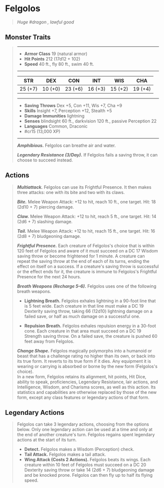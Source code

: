# Felgolos
>*Huge #dragon , lawful good*
## Monster Traits
>___
>- **Armor Class** 19 (natural armor)
>- **Hit Points** 212 (17d12 + 102)
>- **Speed** 40 ft., fly 80 ft., swim 40 ft.
>___
>|STR|DEX|CON|INT|WIS|CHA|
>|:---:|:---:|:---:|:---:|:---:|:---:|
>|25 (+7)|10 (+0)|23 (+6)|16 (+3)|15 (+2)|19 (+4)|
>___
>- **Saving Throws** Dex +5, Con +11, Wis +7, Cha +9
>- **Skills** Insight +7, Perception +12, Stealth +5
>- **Damage Immunities** lightning
>- **Senses** blindsight 60 ft., darkvision 120 ft., passive Perception 22
>- **Languages** Common, Draconic
>- #cr15 (13,000 XP)
>___
>***Amphibious.*** Felgolos can breathe air and water.  
>
>***Legendary Resistance (3/Day).*** If Felgolos fails a saving throw, it can choose to succeed instead.  
>
## Actions
>***Multiattack.*** Felgolos can use its Frightful Presence. It then makes three attacks: one with its bite and two with its claws.  
>
>***Bite.*** Melee Weapon Attack: +12 to hit, reach 10 ft., one target. Hit: 18 (2d10 + 7) piercing damage.  
>
>***Claw.*** Melee Weapon Attack: +12 to hit, reach 5 ft., one target. Hit: 14 (2d6 + 7) slashing damage.  
>
>***Tail.*** Melee Weapon Attack: +12 to hit, reach 15 ft., one target. Hit: 16 (2d8 + 7) bludgeoning damage.  
>
>***Frightful Presence.*** Each creature of Felgolos's choice that is within 120 feet of Felgolos and aware of it must succeed on a DC 17 Wisdom saving throw or become frightened for 1 minute. A creature can repeat the saving throw at the end of each of its turns, ending the effect on itself on a success. If a creature's saving throw is successful or the effect ends for it, the creature is immune to Felgolos's Frightful Presence for the next 24 hours.  
>
>***Breath Weapons (Recharge 5–6).*** Felgolos uses one of the following breath weapons.  
>- **Lightning Breath.** Felgolos exhales lightning in a 90-foot line that is 5 feet wide. Each creature in that line must make a DC 19 Dexterity saving throw, taking 66 (12d10) lightning damage on a failed save, or half as much damage on a successful one.
>
>- **Repulsion Breath.** Felgolos exhales repulsion energy in a 30-foot cone. Each creature in that area must succeed on a DC 19 Strength saving throw. On a failed save, the creature is pushed 60 feet away from Felgolos.
>
>
>***Change Shape.*** Felgolos magically polymorphs into a humanoid or beast that has a challenge rating no higher than its own, or back into its true form. It reverts to its true form if it dies. Any equipment it is wearing or carrying is absorbed or borne by the new form (Felgolos's choice).  
>In a new form, Felgolos retains its alignment, hit points, Hit Dice, ability to speak, proficiencies, Legendary Resistance, lair actions, and Intelligence, Wisdom, and Charisma scores, as well as this action. Its statistics and capabilities are otherwise replaced by those of the new form, except any class features or legendary actions of that form.  
>
## Legendary Actions
>Felgolos can take 3 legendary actions, choosing from the options below. Only one legendary action can be used at a time and only at the end of another creature's turn. Felgolos regains spent legendary actions at the start of its turn.
>
>- **Detect.** Felgolos makes a Wisdom (Perception) check.
>- **Tail Attack.** Felgolos makes a tail attack.
>- **Wing Attack (Costs 2 Actions).** Felgolos beats its wings. Each creature within 10 feet of Felgolos must succeed on a DC 20 Dexterity saving throw or take 14 (2d6 + 7) bludgeoning damage and be knocked prone. Felgolos can then fly up to half its flying speed.